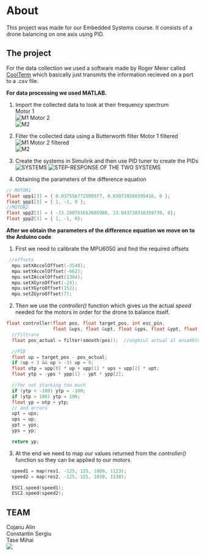 # About

This project was made for our Embedded Systems course. It consists of a drone balancing on one axis using PID.

## The project

For the data collection we used a software made by Roger Meier called [CoolTerm](https://freeware.the-meiers.org/) which basically just transmits the information recieved on a port to a .csv file. 

**For data processing we used MATLAB.** 
1. Import the collected data to look at their frequency spectrum \
Motor 1\
![M1](matlab-main/figures/m1.jpg)
Motor 2\
![M2](matlab-main/figures/m2.jpg)

2. Filter the collected data using a Butterworth filter
Motor 1 filtered\
![M1](matlab-main/figures/filtered_m1.jpg)
Motor 2 filtered\
![M2](matlab-main/figures/filtered_m2.jpg)

3. Create the systems in Simulink and then use PID tuner to create the PIDs
![SYSTEMS](matlab-main/figures/systems.jpg)
![STEP-RESPONSE OF THE TWO SYSTEMS](matlab-main/figures/systems.jpg)

4. Obtaining the parameters of the difference equation
```cpp
// MOTOR1
float upp1[3] = { 0.037556772508577, 0.030728268395416, 0 };
float ypp1[3] = { 1, -1, 0 };
//MOTOR2
float upp2[3] = { -13.100701652605988, 13.043720316359739, 0};
float ypp2[3] = { 1, -1, 0};
```

**After we obtain the parameters of the difference equation we move on to the Arduino code**
1. First we need to calibrate the MPU6050 and find the required offsets
```cpp
 //offsets
  mpu.setXAccelOffset(-3548);
  mpu.setYAccelOffset(-662);
  mpu.setZAccelOffset(1304);
  mpu.setXGyroOffset(-24);
  mpu.setYGyroOffset(152);
  mpu.setZGyroOffset(7);
```
2. Then we use  the *controller()* function  which gives us the actual *speed* needed for the motors in order for the drone to balance itself.
```cpp
float controller(float pos, float target_pos, int esc_pin,
                 float &ups, float &upt, float &yps, float &ypt, float upp[], float ypp[]) {
  //filtrare
  float pos_actual = filter(smooth(pos));  //unghiul actual al ansamblului

  //PID
  float up = target_pos - pos_actual;
  if (up < 3 && up > -3) up = 0;
  float utp = upp[0] * up + upp[1] * ups + upp[2] * upt;
  float ytp = -yps * ypp[1] - ypt * ypp[2];

  //for not stacking too much
  if (ytp < -100) ytp = -100;
  if (ytp > 100) ytp = 100;
  float yp = utp + ytp;
  // and errors
  upt = ups;
  ups = up;
  ypt = yps;
  yps = yp;

  return yp;

```
3. At the end we need to map our values returned from the *controller()* function so they can be applied to our motors
```cpp
  speed1 = map(res1, -125, 125, 1080, 1123);
  speed2 = map(res2, -125, 125, 1030, 1130);

  ESC1.speed(speed1);
  ESC2.speed(speed2);
```
## TEAM
Cojanu Alin\
Constantin Sergiu\
Tase Mihai\
![](img/drone.jpg)
